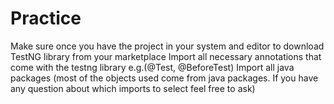 # Practice
Make sure once you have the project in your system and editor to download TestNG library from your marketplace
Import all necessary annotations that come with the testng library e.g.(@Test, @BeforeTest)
Import all java packages (most of the objects used come from java packages. If you have any question about which imports to select feel free to ask)

